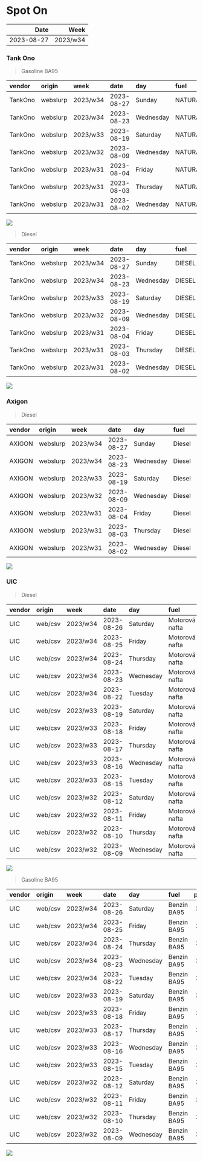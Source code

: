 Spot On
================

|       Date |     Week |
|-----------:|---------:|
| 2023-08-27 | 2023/w34 |

### Tank Ono

> Gasoline BA95

| vendor  | origin   | week     | date       | day       | fuel      | price | PriceVAT |
|:--------|:---------|:---------|:-----------|:----------|:----------|------:|---------:|
| TankOno | webslurp | 2023/w34 | 2023-08-27 | Sunday    | NATURAL95 | 31.82 |     38.5 |
| TankOno | webslurp | 2023/w34 | 2023-08-23 | Wednesday | NATURAL95 | 31.32 |     37.9 |
| TankOno | webslurp | 2023/w33 | 2023-08-19 | Saturday  | NATURAL95 | 31.32 |     37.9 |
| TankOno | webslurp | 2023/w32 | 2023-08-09 | Wednesday | NATURAL95 | 30.99 |     37.5 |
| TankOno | webslurp | 2023/w31 | 2023-08-04 | Friday    | NATURAL95 | 30.50 |     36.9 |
| TankOno | webslurp | 2023/w31 | 2023-08-03 | Thursday  | NATURAL95 | 30.50 |     36.9 |
| TankOno | webslurp | 2023/w31 | 2023-08-02 | Wednesday | NATURAL95 | 30.50 |     36.9 |

<img src="SpotOn_files/figure-gfm/tono-ba95-1.png" style="display: block; margin: auto auto auto 0;" />

> Diesel

| vendor  | origin   | week     | date       | day       | fuel   | price | PriceVAT |
|:--------|:---------|:---------|:-----------|:----------|:-------|------:|---------:|
| TankOno | webslurp | 2023/w34 | 2023-08-27 | Sunday    | DIESEL | 30.17 |     36.5 |
| TankOno | webslurp | 2023/w34 | 2023-08-23 | Wednesday | DIESEL | 30.17 |     36.5 |
| TankOno | webslurp | 2023/w33 | 2023-08-19 | Saturday  | DIESEL | 30.17 |     36.5 |
| TankOno | webslurp | 2023/w32 | 2023-08-09 | Wednesday | DIESEL | 29.34 |     35.5 |
| TankOno | webslurp | 2023/w31 | 2023-08-04 | Friday    | DIESEL | 28.02 |     33.9 |
| TankOno | webslurp | 2023/w31 | 2023-08-03 | Thursday  | DIESEL | 27.69 |     33.5 |
| TankOno | webslurp | 2023/w31 | 2023-08-02 | Wednesday | DIESEL | 27.69 |     33.5 |

<img src="SpotOn_files/figure-gfm/tono-diesel-1.png" style="display: block; margin: auto auto auto 0;" />

### Axigon

> Diesel

| vendor | origin   | week     | date       | day       | fuel   | price | PriceVAT |
|:-------|:---------|:---------|:-----------|:----------|:-------|------:|---------:|
| AXIGON | webslurp | 2023/w34 | 2023-08-27 | Sunday    | Diesel |  31.1 |     37.7 |
| AXIGON | webslurp | 2023/w34 | 2023-08-23 | Wednesday | Diesel |  30.9 |     37.4 |
| AXIGON | webslurp | 2023/w33 | 2023-08-19 | Saturday  | Diesel |  31.0 |     37.5 |
| AXIGON | webslurp | 2023/w32 | 2023-08-09 | Wednesday | Diesel |  30.9 |     37.4 |
| AXIGON | webslurp | 2023/w31 | 2023-08-04 | Friday    | Diesel |  30.5 |     37.0 |
| AXIGON | webslurp | 2023/w31 | 2023-08-03 | Thursday  | Diesel |  29.7 |     35.9 |
| AXIGON | webslurp | 2023/w31 | 2023-08-02 | Wednesday | Diesel |  29.7 |     35.9 |

<img src="SpotOn_files/figure-gfm/axigon-diesel-1.png" style="display: block; margin: auto auto auto 0;" />

### UIC

> Diesel

| vendor | origin  | week     | date       | day       | fuel           | price | priceVAT |
|:-------|:--------|:---------|:-----------|:----------|:---------------|------:|---------:|
| UIC    | web/csv | 2023/w34 | 2023-08-26 | Saturday  | Motorová nafta |  30.2 |     36.5 |
| UIC    | web/csv | 2023/w34 | 2023-08-25 | Friday    | Motorová nafta |  30.1 |     36.4 |
| UIC    | web/csv | 2023/w34 | 2023-08-24 | Thursday  | Motorová nafta |  29.9 |     36.2 |
| UIC    | web/csv | 2023/w34 | 2023-08-23 | Wednesday | Motorová nafta |  29.8 |     36.1 |
| UIC    | web/csv | 2023/w34 | 2023-08-22 | Tuesday   | Motorová nafta |  29.7 |     35.9 |
| UIC    | web/csv | 2023/w33 | 2023-08-19 | Saturday  | Motorová nafta |  29.7 |     35.9 |
| UIC    | web/csv | 2023/w33 | 2023-08-18 | Friday    | Motorová nafta |  29.6 |     35.8 |
| UIC    | web/csv | 2023/w33 | 2023-08-17 | Thursday  | Motorová nafta |  29.4 |     35.6 |
| UIC    | web/csv | 2023/w33 | 2023-08-16 | Wednesday | Motorová nafta |  29.4 |     35.6 |
| UIC    | web/csv | 2023/w33 | 2023-08-15 | Tuesday   | Motorová nafta |  29.7 |     35.9 |
| UIC    | web/csv | 2023/w32 | 2023-08-12 | Saturday  | Motorová nafta |  29.9 |     36.2 |
| UIC    | web/csv | 2023/w32 | 2023-08-11 | Friday    | Motorová nafta |  29.8 |     36.1 |
| UIC    | web/csv | 2023/w32 | 2023-08-10 | Thursday  | Motorová nafta |  29.7 |     35.9 |
| UIC    | web/csv | 2023/w32 | 2023-08-09 | Wednesday | Motorová nafta |  29.5 |     35.7 |

<img src="SpotOn_files/figure-gfm/uic-diesel-1.png" style="display: block; margin: auto auto auto 0;" />

> Gasoline BA95

| vendor | origin  | week     | date       | day       | fuel        | price | priceVAT |
|:-------|:--------|:---------|:-----------|:----------|:------------|------:|---------:|
| UIC    | web/csv | 2023/w34 | 2023-08-26 | Saturday  | Benzin BA95 |  31.9 |     38.6 |
| UIC    | web/csv | 2023/w34 | 2023-08-25 | Friday    | Benzin BA95 |  31.9 |     38.6 |
| UIC    | web/csv | 2023/w34 | 2023-08-24 | Thursday  | Benzin BA95 |  31.7 |     38.4 |
| UIC    | web/csv | 2023/w34 | 2023-08-23 | Wednesday | Benzin BA95 |  31.7 |     38.4 |
| UIC    | web/csv | 2023/w34 | 2023-08-22 | Tuesday   | Benzin BA95 |  31.6 |     38.2 |
| UIC    | web/csv | 2023/w33 | 2023-08-19 | Saturday  | Benzin BA95 |  31.8 |     38.5 |
| UIC    | web/csv | 2023/w33 | 2023-08-18 | Friday    | Benzin BA95 |  31.7 |     38.4 |
| UIC    | web/csv | 2023/w33 | 2023-08-17 | Thursday  | Benzin BA95 |  31.7 |     38.4 |
| UIC    | web/csv | 2023/w33 | 2023-08-16 | Wednesday | Benzin BA95 |  31.6 |     38.2 |
| UIC    | web/csv | 2023/w33 | 2023-08-15 | Tuesday   | Benzin BA95 |  31.5 |     38.1 |
| UIC    | web/csv | 2023/w32 | 2023-08-12 | Saturday  | Benzin BA95 |  31.5 |     38.1 |
| UIC    | web/csv | 2023/w32 | 2023-08-11 | Friday    | Benzin BA95 |  31.4 |     38.0 |
| UIC    | web/csv | 2023/w32 | 2023-08-10 | Thursday  | Benzin BA95 |  31.2 |     37.8 |
| UIC    | web/csv | 2023/w32 | 2023-08-09 | Wednesday | Benzin BA95 |  31.1 |     37.6 |

<img src="SpotOn_files/figure-gfm/uic-ba95-1.png" style="display: block; margin: auto auto auto 0;" />
